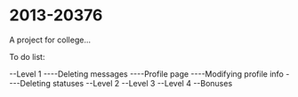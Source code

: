 2013-20376
=======

A project for college...

To do list:

--Level 1
----Deleting messages
----Profile page
----Modifying profile info
----Deleting statuses
--Level 2
--Level 3
--Level 4
--Bonuses